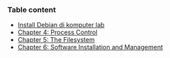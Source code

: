 ### Table content

- [Install Debian di komputer lab](install-debian-di-komputer-lab/README.md)
- [Chapter 4: Process Control]()
- [Chapter 5: The Filesystem]()
- [Chapter 6: Software Installation and Management]()
